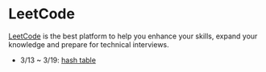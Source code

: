 # LeetCode

[LeetCode](https://leetcode.com/explore/) is the best platform to help you enhance your skills, expand your knowledge and prepare for technical interviews.

* 3/13 ~ 3/19: [hash table](https://leetcode.com/tag/hash-table/)
